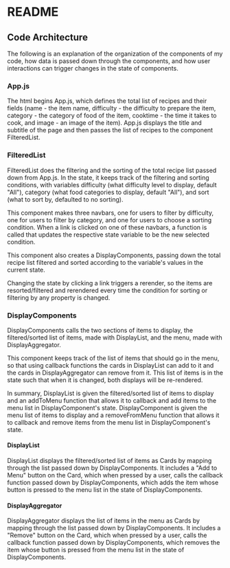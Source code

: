 # README

## Code Architecture

The following is an explanation of the organization of the components of my code, how data is passed down through the components, and how user interactions can trigger changes in the state of components.

### App.js

The html begins App.js, which defines the total list of 
recipes and their fields (name - the item name, difficulty - 
the difficulty to prepare the item, category - the category of 
food of the item, cooktime - the time it takes to cook, and 
image - an image of the item). App.js displays the title and subtitle 
of the page and then passes the list of recipes to the component 
FilteredList.

### FilteredList

FilteredList does the filtering and the sorting of the total recipe list 
passed down from App.js. In the state, it keeps track of the filtering and sorting conditions, with variables difficulty (what difficulty level to display, default "All"), category (what food categories to display, default "All"), and sort (what to sort by, defaulted to no sorting).

This component makes three navbars, one for users to filter by difficulty, one for users to filter by category, and one for users to choose a sorting condition. When a link is clicked on one of these navbars, a function is called that updates the respective state variable to be the new selected condition. 

This component also creates a DisplayComponents, passing down the total recipe list filtered and sorted according to the variable's values in the current state.

Changing the state by clicking a link triggers a rerender, so the items are resorted/filtered and rerendered every time the condition for sorting or filtering by any property is changed. 

### DisplayComponents

DisplayComponents calls the two sections of items to display, the filtered/sorted list of items, made with DisplayList, and the menu, made with DisplayAggregator. 

This component keeps track of the list of items that should go in the menu, so that using callback functions the cards in DisplayList can add to it and the cards in DisplayAggregator can remove from it. This list of items is in the state such that when it is changed, both displays will be re-rendered.

In summary, DisplayList is given the filtered/sorted list of items to display and an addToMenu function that allows it to callback and add items to the menu list in DisplayComponent's state. DisplayComponent is given the menu list of items to display and a removeFromMenu function that allows it to callback and remove items from the menu list in DisplayComponent's state.

#### DisplayList

DisplayList displays the filtered/sorted list of items as Cards by mapping through the list passed down by DisplayComponents. It includes a "Add to Menu" button on the Card, which when pressed by a user, calls the callback function passed down by DisplayComponents, which adds the item whose button is pressed to the menu list in the state of DisplayComponents.

#### DisplayAggregator

DisplayAggregator displays the list of items in the menu as Cards by mapping through the list passed down by DisplayComponents. It includes a "Remove" button on the Card, which when pressed by a user, calls the callback function passed down by DisplayComponents, which removes the item whose button is pressed from the menu list in the state of DisplayComponents.
